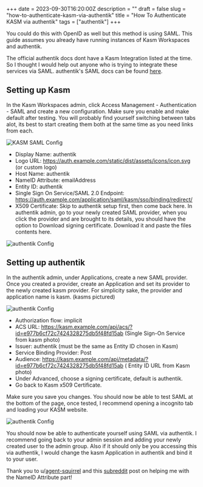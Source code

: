 +++
date = 2023-09-30T16:20:00Z
description = ""
draft = false
slug = "how-to-authenticate-kasm-via-authentik"
title = "How To Authenticate KASM via authentik"
tags = ["authentik"]
+++

You could do this with OpenID as well but this method is using SAML. This guide assumes you already have running instances of Kasm Workspaces and authentik.

The official authentik docs dont have a Kasm Integration listed at the time. So I thought I would help out anyone who is trying to integrate these services via SAML. authentik's SAML docs can be found [here](https://goauthentik.io/integrations/sources/saml/).

## Setting up Kasm

In the Kasm Workspaces admin, click Access Management - Authentication - SAML and create a new configuration. Make sure you enable and make default after testing. You will probably find yourself switching between tabs alot, its best to start creating them both at the same time as you need links from each.

![KASM SAML Config](/assets/img/kasm-saml.png)

- Display Name: authentik
- Logo URL: https://auth.example.com/static/dist/assets/icons/icon.svg (or custom logo)
- Host Name: authentik
- NameID Attribute: emailAddress
- Entity ID: authentik
- Single Sign On Service/SAML 2.0 Endpoint: https://auth.example.com/application/saml/kasm/sso/binding/redirect/
- X509 Certificate: Skip to authentik setup first, then come back here. In authentik admin, go to your newly created SAML provider, when you click the provider and are brought to its details, you should have the option to Download signing certificate. Download it and paste the files contents here.

![authentik Config](/assets/img/kasm-auth.png)

## Setting up authentik

In the authentik admin, under Applications, create a new SAML provider. Once you created a provider, create an Application and set its provider to the newly created kasm provider. For simplicity sake, the provider and application name is kasm. (kasms pictured)

![authentik Config](/assets/img/kasm-auth2.png)

- Authorization flow: implicit
- ACS URL: https://kasm.example.com/api/acs/?id=e977b6cf72c7424328275db5f48fd15ab (Single Sign-On Service from kasm photo)
- Issuer: authentik (must be the same as Entity ID chosen in Kasm)
- Service Binding Provider: Post
- Audience: https://kasm.example.com/api/metadata/?id=e977b6cf72c7424328275db5f48fd15ab ( Entity ID URL from Kasm photo)
- Under Advanced, choose a signing certificate, default is authentik.
- Go back to Kasm x509 Certificate.

Make sure you save you changes. You should now be able to test SAML at the bottom of the page, once tested, I recommend opening a incognito tab and loading your KASM website.

![authentik Config](/assets/img/kasm-auth3.png)

You should now be able to authenticate yourself using SAML via authentik. I recommend going back to your admin session and adding your newly created user to the admin group. Also if it should only be you accessing this via authentik, I would change the kasm Application in authentik and bind it to your user.

Thank you to u/[agent-squirrel](https://www.reddit.com/user/agent-squirrel/) and this [subreddit](https://www.reddit.com/r/selfhosted/comments/vc30l7/kasm_authentik/) post on helping me with the NameID Attribute part!